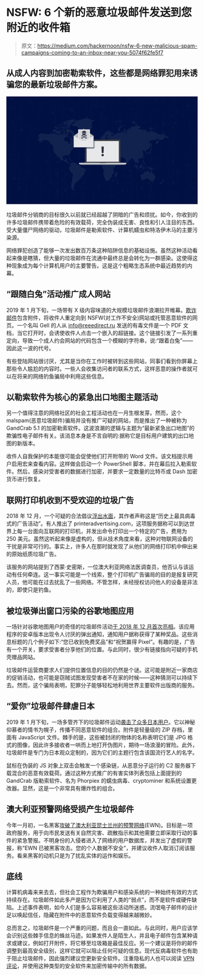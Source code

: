 # NSFW: 6 个新的恶意垃圾邮件发送到您附近的收件箱

> 原文：<https://medium.com/hackernoon/nsfw-6-new-malicious-spam-campaigns-coming-to-an-inbox-near-you-5074f62fe5f7>

## 从成人内容到加密勒索软件，这些都是网络罪犯用来诱骗您的最新垃圾邮件方案。

![](img/5665a61368a91980192239c09448f1c6.png)

垃圾邮件分销商的目标很久以前就已经超越了阴暗的广告和烦扰。如今，你收到的许多垃圾邮件携带着危险的有效载荷，完全伪装成无害、良性和引人注目的东西。受大量僵尸网络的驱动，垃圾邮件是勒索软件、计算机蠕虫和特洛伊木马的主要污染源。

网络罪犯创造了能够一次发出数百万条这种陷阱信息的基础设施。虽然这种活动看起来像是瞎猜，但大量的垃圾邮件在流通中最终总是会转化为一群感染。这使得这种现象成为每个计算机用户的主要警告。这是这个粗略生态系统中最近趋势的内幕。

## **“跟随白兔”活动推广成人网站**

2019 年 1 月下旬，一场带有 X 级内容味道的大规模垃圾邮件浪潮拉开帷幕。[欺诈邮件](https://twitter.com/DanielGallagher/status/1089673761463382022)包含附件，将收件人重定向到 NSFW(对工作不安全)网站或托管恶意软件的网页。一个名叫 Gell 的人从 info@reeedirect.ru 发送的有毒文件是一个 PDF 文档，当它打开时，会诱使收件人点击一个嵌入的超链接。这个链接引发了一系列重定向，导致一个成人约会网站的代码包含一个模糊的字符串，说:“跟着白兔”——因此这一波的代号。

有些登陆网站很讨厌，尤其是当你在工作时被转到这些网站，同事们看到你屏幕上那些令人尴尬的内容时。一些人会收集访问者的联系方式，这样恶意的操作者就可以在将来的网络钓鱼骗局中利用这些信息。

## **以勒索软件为核心的紧急出口地图主题活动**

另一个值得注意的网络社区的社会工程活动也在一月生根发芽。然而，这个 malspam(恶意垃圾邮件)骗局并没有推广可疑的网站，而是推出了一种被称为 GandCrab 5.1 的加密勒索软件。这波浪潮的逻辑与主题为“最新紧急出口地图”的欺骗性电子邮件有关。该消息本身是不言自明的:据称它是目标用户建筑的出口地图的新版本。

收件人自我保护的本能很可能会促使他们打开附带的 Word 文件。该文档提示用户启用宏来查看内容。这样做会启动一个 PowerShell 脚本，并在幕后拉入勒索软件。然后，感染对受害者的数据进行加密，并要求一定数量的比特币或 Dash 加密货币进行恢复。

## **联网打印机收到不受欢迎的垃圾广告**

2018 年 12 月，一个可疑的合法倡议[浮出水面](https://twitter.com/Andrew___Morris/status/1069349287090364416)，其作者声称这是“历史上最具病毒式的广告活动”。有人推出了 printeradvertising.com，这项服务据称可以到达世界上每一台面向互联网的打印机，并发出命令打印出一个特定的广告，费用为 250 美元。虽然这听起来像是虚构的，但从技术角度来看，这种对物联网设备的干扰是非常可行的。事实上，许多人在那时就发现了从他们的网络打印机中伸出来的原始纸质垃圾广告。

该服务的网站提到了西蒙·史密斯，一位澳大利亚网络法医调查员，他否认与该运动有任何牵连。这一事实可能是一个线索，整个打印机广告骗局的目的是报复研究人员，他可能在过去扰乱了一些网络。不管怎样，未经授权访问他人的设备是非法的，即使只是钓鱼。

## **被垃圾弹出窗口污染的谷歌地图应用**

一场针对谷歌地图用户的奇怪的垃圾邮件活动[于 2018 年 12 月首次亮相](https://www.reddit.com/r/GoogleMaps/comments/a2fshn/locationsharing_scam_or_something/)。该应用程序的安卓版本出现令人讨厌的弹出通知，通知用户据称获得了某种奖品。这些消息标题的几个例子如下:“您已收到免费奖品”和“祝贺赢得 Pixel”。有趣的是，广告有一个开关，要求受害者分享他们的位置。与此同时，很少有链接指向可疑的手机壳赠品网站。

垃圾邮件运营商要求人们提供位置信息的目的仍然是个谜。这可能是附近一家商店的促销活动，也可能是窃贼试图发现受害者不在家的时候——这种猜测可以持续下去。然而，这个骗局表明，犯罪分子能够轻松地利用世界主要软件出版商的服务。

## **“爱你”垃圾邮件肆虐日本**

2019 年 1 月下旬，一场多管齐下的垃圾邮件运动[袭击了众多日本用户](https://www.welivesecurity.com/2019/01/30/love-you-malspam-makeover-massive-japan-targeted-campaign/)。它以神秘仰慕者的情书为幌子，传播不同恶意软件的组合。附件是轻量级的 ZIP 存档，里面有 JavaScript 文件。棘手的是，这些被封闭的物体的名称表明它们是 JPG 格式的图像，因此许多接收者一哄而上地打开伪图片，期待一场浪漫的冒险。此外，垃圾邮件是专门为日本观众定制的，因为它们的主题行包含该国流行艺人的名字。

鼠标在伪装的 JS 对象上双击会触发一个感染链，从恶意分子运行的 C2 服务器下载混合的恶意有效载荷。通过这种方式推广的有害实体列表包括上面提到的 GandCrab 版勒索软件、名为 Phorpiex 的蠕虫病毒、cryptominer 和系统设置更改器。显然，这是一个非常具有爆炸性的组合。

## **澳大利亚预警网络受损产生垃圾邮件**

今年一月初，一名黑客[攻破了澳大利亚昆士兰州的预警网络](https://www.abc.net.au/news/2019-01-07/emergency-text-service-hacked-warning-about-personal-data-sent/10688748)(EWN)。目标是一项政府服务，用于向市民发送有关自然灾害、疏散指示和其他需要立即采取行动的事件的紧急警报。不明身份的入侵者进入了网络的用户数据库，并发出了虚假的警报，称“EWN 已被黑客攻击。您的个人数据不安全”，并建议收件人取消订阅该服务。看来黑客的动机只是为了扰乱实体的运作和娱乐。

## **底线**

计算机病毒来来去去，但社会工程作为欺骗用户和感染系统的一种始终有效的方式持续存在。垃圾邮件如此多产是因为它利用了人类的“弱点”，而不是软件或硬件缺陷。上述事件表明，如今人们是多么容易被这些活动所迷惑。流氓电子邮件的设计足以唤起信任，隐藏在附件中的恶意软件负载变得越来越微妙。

总而言之，垃圾邮件是一个严重的问题，而且会一直如此。与此同时，用户应该学会识别这些棘手信息的蛛丝马迹。如果发件人是陌生人，并且电子邮件包含某种请求或建议，例如打开附件，将它移至垃圾箱是最佳反应。另一个建议是将你的邮件调整到最高安全级别，这样它就可以阻止任何可疑的信息。现代反病毒软件也有助于阻止垃圾邮件，因此强烈建议您更新安全软件。注重隐私的人也可以阅读 [VPN 评论](https://www.bestvpn.co/reviews/purevpn/)，并使用这种类型的安全软件来加密传输中的所有数据。